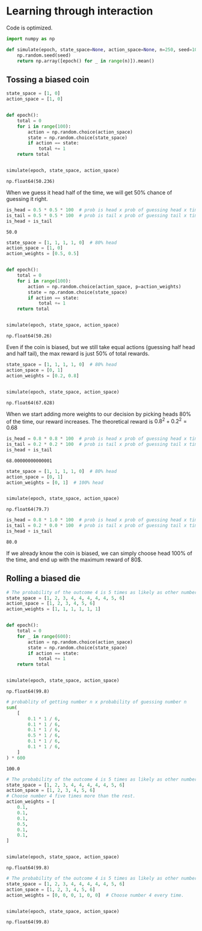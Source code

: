 # Learning through interaction

Code is optimized.


```python
import numpy as np
```


```python
def simulate(epoch, state_space=None, action_space=None, n=250, seed=100):
    np.random.seed(seed)
    return np.array([epoch() for _ in range(n)]).mean()
```

## Tossing a biased coin


```python
state_space = [1, 0]
action_space = [1, 0]


def epoch():
    total = 0
    for i in range(100):
        action = np.random.choice(action_space)
        state = np.random.choice(state_space)
        if action == state:
            total += 1
    return total


simulate(epoch, state_space, action_space)
```




    np.float64(50.236)



When we guess it head half of the time, we will get 50% chance of guessing it right.


```python
is_head = 0.5 * 0.5 * 100  # prob is head x prob of guessing head x times
is_tail = 0.5 * 0.5 * 100  # prob is tail x prob of guessing tail x times
is_head + is_tail
```




    50.0




```python
state_space = [1, 1, 1, 1, 0]  # 80% head
action_space = [1, 0]
action_weights = [0.5, 0.5]


def epoch():
    total = 0
    for i in range(100):
        action = np.random.choice(action_space, p=action_weights)
        state = np.random.choice(state_space)
        if action == state:
            total += 1
    return total


simulate(epoch, state_space, action_space)
```




    np.float64(50.26)



Even if the coin is biased, but we still take equal actions (guessing half head and half tail), the max reward is just 50% of total rewards.


```python
state_space = [1, 1, 1, 1, 0]  # 80% head
action_space = [0, 1]
action_weights = [0.2, 0.8]


simulate(epoch, state_space, action_space)
```




    np.float64(67.628)



When we start adding more weights to our decision by picking heads 80% of the time, our reward increases.
The theoretical reward is $0.8^2 + 0.2^2 = 0.68$


```python
is_head = 0.8 * 0.8 * 100  # prob is head x prob of guessing head x times
is_tail = 0.2 * 0.2 * 100  # prob is tail x prob of guessing tail x times
is_head + is_tail
```




    68.00000000000001




```python
state_space = [1, 1, 1, 1, 0]  # 80% head
action_space = [0, 1]
action_weights = [0, 1]  # 100% head


simulate(epoch, state_space, action_space)
```




    np.float64(79.7)




```python
is_head = 0.8 * 1.0 * 100  # prob is head x prob of guessing head x times
is_tail = 0.2 * 0.0 * 100  # prob is tail x prob of guessing tail x times
is_head + is_tail
```




    80.0



If we already know the coin is biased, we can simply choose head 100% of the time, and end up with the maximum reward of 80$.

## Rolling a biased die


```python
# The probability of the outcome 4 is 5 times as likely as other number.
state_space = [1, 2, 3, 4, 4, 4, 4, 4, 5, 6]
action_space = [1, 2, 3, 4, 5, 6]
action_weights = [1, 1, 1, 1, 1, 1]


def epoch():
    total = 0
    for _ in range(600):
        action = np.random.choice(action_space)
        state = np.random.choice(state_space)
        if action == state:
            total += 1
    return total


simulate(epoch, state_space, action_space)
```




    np.float64(99.8)




```python
# probablity of getting number n x probability of guessing number n
sum(
    [
        0.1 * 1 / 6,
        0.1 * 1 / 6,
        0.1 * 1 / 6,
        0.5 * 1 / 6,
        0.1 * 1 / 6,
        0.1 * 1 / 6,
    ]
) * 600
```




    100.0




```python
# The probability of the outcome 4 is 5 times as likely as other number.
state_space = [1, 2, 3, 4, 4, 4, 4, 4, 5, 6]
action_space = [1, 2, 3, 4, 5, 6]
# Choose number 4 five times more than the rest.
action_weights = [
    0.1,
    0.1,
    0.1,
    0.5,
    0.1,
    0.1,
]


simulate(epoch, state_space, action_space)
```




    np.float64(99.8)




```python
# The probability of the outcome 4 is 5 times as likely as other number.
state_space = [1, 2, 3, 4, 4, 4, 4, 4, 5, 6]
action_space = [1, 2, 3, 4, 5, 6]
action_weights = [0, 0, 0, 1, 0, 0]  # Choose number 4 every time.


simulate(epoch, state_space, action_space)
```




    np.float64(99.8)


